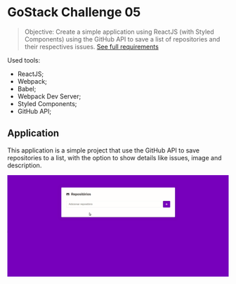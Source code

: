 # GoStack Challenge 05
> Objective: Create a simple application using ReactJS (with Styled Components) using the GitHub API to save a list of repositories and their respectives issues. [See full requirements](https://github.com/Rocketseat/bootcamp-gostack-desafio-05")

Used tools:
- ReactJS;
- Webpack;
- Babel;
- Webpack Dev Server;
- Styled Components;
- GitHub API;

## Application
This application is a simple project that use the GitHub API to save repositories to a list, with the option to show details like issues, image and description.

![Dogbook](challenge-assets/omnistack-challenge05.gif)
